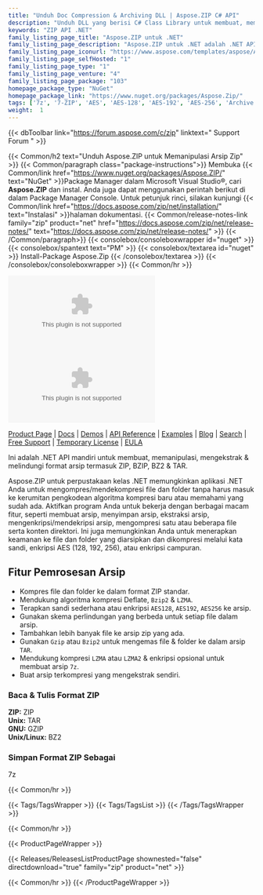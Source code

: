 ```yaml
---
title: "Unduh Doc Compression & Archiving DLL | Aspose.ZIP C# API"
description: "Unduh DLL yang berisi C# Class Library untuk membuat, memanipulasi, mengekstrak, melindungi format file arsip; ZIP, BZIP, BZ2, TAR melalui .NET API Kode Tinggi di lokasi."
keywords: "ZIP API .NET"
family_listing_page_title: "Aspose.ZIP untuk .NET"
family_listing_page_description: "Aspose.ZIP untuk .NET adalah .NET API yang fleksibel dan mudah digunakan yang memungkinkan Anda bekerja dengan kompresi file dalam format zip standar. Ini menghemat waktu dan upaya Anda dengan memungkinkan Anda mencapai kompresi/dekompresi file dan folder tanpa masuk ke kompleksitas yang mendasari format file kompres."
family_listing_page_iconurl: "https://www.aspose.com/templates/aspose/App_Themes/V3/images/zip/272x272/aspose_zip-for-net.png"
family_listing_page_selfHosted: "1"
family_listing_page_type: "1"
family_listing_page_venture: "4"
family_listing_page_package: "103"
homepage_package_type: "NuGet"
homepage_package_link: "https://www.nuget.org/packages/Aspose.Zip/"
tags: ['7z', '7-ZIP', 'AES', 'AES-128', 'AES-192', 'AES-256', 'Archive', 'BZ2', 'BZIP2', 'Decompression', 'decrypt', 'Decryption', 'GZIP', 'Library', 'LZMA', 'LZMA2']
weight:  1
---
```


{{< dbToolbar link="https://forum.aspose.com/c/zip" linktext=" Support Forum " >}}

{{< Common/h2 text="Unduh Aspose.ZIP untuk Memanipulasi Arsip Zip"  >}}
{{< Common/paragraph class="package-instructions">}}
Membuka
{{< Common/link href="https://www.nuget.org/packages/Aspose.ZIP/" text="NuGet"  >}}Package Manager dalam Microsoft Visual Studio®, cari <b>Aspose.ZIP</b> dan instal. Anda juga dapat menggunakan perintah berikut di dalam Package Manager Console. Untuk petunjuk rinci, silakan kunjungi
{{< Common/link href="https://docs.aspose.com/zip/net/installation/" text="Instalasi"  >}}halaman dokumentasi.
{{< Common/release-notes-link family="zip" product="net" href="https://docs.aspose.com/zip/net/release-notes/" text="https://docs.aspose.com/zip/net/release-notes/"  >}}
{{< /Common/paragraph>}}
{{< consolebox/consoleboxwrapper id="nuget" >}}
       {{< consolebox/spantext text="PM" >}}
       {{< consolebox/textarea id="nuget" >}} Install-Package Aspose.Zip {{< /consolebox/textarea >}}
{{< /consolebox/consoleboxwrapper >}}
{{< Common/hr >}}

![Nuget](https://img.shields.io/nuget/v/Aspose.Zip) ![Nuget](https://img.shields.io/nuget/dt/Aspose.Zip?label=nuget%20downloads)

[Product Page](https://products.aspose.com/zip/net/) | [Docs](https://docs.aspose.com/zip/net/) | [Demos](https://products.aspose.app/zip/family) | [API Reference](https://reference.aspose.com/zip/net/) | [Examples](https://github.com/aspose-zip/Aspose.ZIP-for-.NET) | [Blog](https://blog.aspose.com/category/zip/) | [Search](https://search.aspose.com/) | [Free Support](https://forum.aspose.com/c/zip) | [Temporary License](https://purchase.aspose.com/temporary-license) | [EULA](https://about.aspose.com/legal/eula/)

Ini adalah .NET API mandiri untuk membuat, memanipulasi, mengekstrak & melindungi format arsip termasuk ZIP, BZIP, BZ2 & TAR.

Aspose.ZIP untuk perpustakaan kelas .NET memungkinkan aplikasi .NET Anda untuk mengompres/mendekompresi file dan folder tanpa harus masuk ke kerumitan pengkodean algoritma kompresi baru atau memahami yang sudah ada. Aktifkan program Anda untuk bekerja dengan berbagai macam fitur, seperti membuat arsip, menyimpan arsip, ekstraksi arsip, mengenkripsi/mendekripsi arsip, mengompresi satu atau beberapa file serta konten direktori. Ini juga memungkinkan Anda untuk menerapkan keamanan ke file dan folder yang diarsipkan dan dikompresi melalui kata sandi, enkripsi AES (128, 192, 256), atau enkripsi campuran.

## Fitur Pemrosesan Arsip

- Kompres file dan folder ke dalam format ZIP standar.
- Mendukung algoritma kompresi Deflate, `Bzip2` & `LZMA`.
- Terapkan sandi sederhana atau enkripsi `AES128`, `AES192`, `AES256` ke arsip.
- Gunakan skema perlindungan yang berbeda untuk setiap file dalam arsip.
- Tambahkan lebih banyak file ke arsip zip yang ada.
- Gunakan `Gzip` atau `Bzip2` untuk mengemas file & folder ke dalam arsip `TAR`.
- Mendukung kompresi `LZMA` atau `LZMA2` & enkripsi opsional untuk membuat arsip `7z`.
- Buat arsip terkompresi yang mengekstrak sendiri.

### Baca & Tulis Format ZIP

**ZIP:** ZIP\
**Unix:** TAR\
**GNU:** GZIP\
**Unix/Linux:** BZ2

### Simpan Format ZIP Sebagai

7z

{{< Common/hr >}}

{{< Tags/TagsWrapper >}}
 {{< Tags/TagsList >}}
{{< /Tags/TagsWrapper >}}

{{< Common/hr >}}

{{< ProductPageWrapper >}}
<!-- ReleasesListProductPage-->
   {{< Releases/ReleasesListProductPage shownested="false"  directdownload="true" family="zip" product="net" >}}
<!-- /ReleasesListProductPage-->
{{< Common/hr >}}
{{< /ProductPageWrapper >}}

